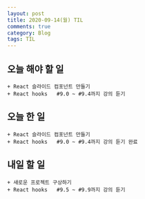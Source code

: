```yaml
---
layout: post
title: 2020-09-14(월) TIL
comments: true
category: Blog
tags: TIL
---
```


## 오늘 해야 할 일

    + React 슬라이드 컴포넌트 만들기
    + React hooks   #9.0 ~ #9.4까지 강의 듣기


## 오늘 한 일

    + React 슬라이드 컴포넌트 만들기
    + React hooks   #9.0 ~ #9.4까지 강의 듣기 완료

## 내일 할 일

    + 새로운 프로젝트 구상하기
    + React hooks   #9.5 ~ #9.9까지 강의 듣기
